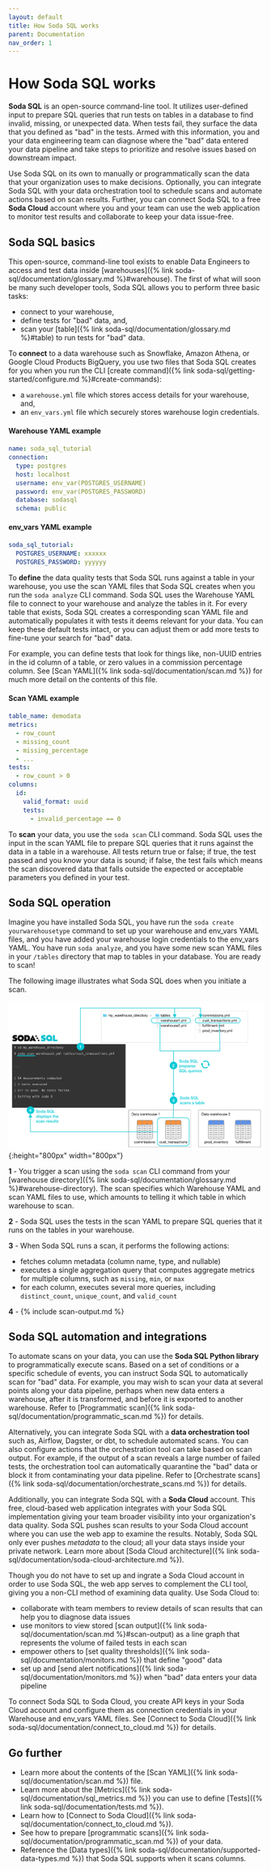 ```yaml
---
layout: default
title: How Soda SQL works
parent: Documentation
nav_order: 1
---
```


# How Soda SQL works

**Soda SQL** is an open-source command-line tool. It utilizes user-defined input to prepare SQL queries that run tests on tables in a database to find invalid, missing, or unexpected data. When tests fail, they surface the data that you defined as "bad" in the tests. Armed with this information, you and your data engineering team can diagnose where the "bad" data entered your data pipeline and take steps to prioritize and resolve issues based on downstream impact.

Use Soda SQL on its own to manually or programmatically scan the data that your organization uses to make decisions. Optionally, you can integrate Soda SQL with your data orchestration tool to schedule scans and automate actions based on scan results. Further, you can connect Soda SQL to a free **Soda Cloud** account where you and your team can use the web application to monitor test results and collaborate to keep your data issue-free.


## Soda SQL basics

This open-source, command-line tool exists to enable Data Engineers to access and test data inside [warehouses]({% link soda-sql/documentation/glossary.md %}#warehouse). The first of what will soon be many such developer tools, Soda SQL allows you to perform three basic tasks:

- connect to your warehouse,
- define tests for "bad" data, and,
- scan your [table]({% link soda-sql/documentation/glossary.md %}#table) to run tests for "bad" data.


To **connect** to a data warehouse such as Snowflake, Amazon Athena, or Google Cloud Products BigQuery, you use two files that Soda SQL creates for you when you run the CLI [create command]({% link soda-sql/getting-started/configure.md %}#create-commands):
- a `warehouse.yml` file which stores access details for your warehouse, and,
- an `env_vars.yml` file which securely stores warehouse login credentials.

#### Warehouse YAML example
```yaml
name: soda_sql_tutorial
connection:
  type: postgres
  host: localhost
  username: env_var(POSTGRES_USERNAME)
  password: env_var(POSTGRES_PASSWORD)
  database: sodasql
  schema: public
```

#### env_vars YAML example
```yaml
soda_sql_tutorial:
  POSTGRES_USERNAME: xxxxxx
  POSTGRES_PASSWORD: yyyyyy
```

To **define** the data quality tests that Soda SQL runs against a table in your warehouse, you use the scan YAML files that Soda SQL creates when you run the `soda analyze` CLI command. Soda SQL uses the Warehouse YAML file to connect to your warehouse and analyze the tables in it. For every table that exists, Soda SQL creates a corresponding scan YAML file and automatically populates it with tests it deems relevant for your data. You can keep these default tests intact, or you can adjust them or add more tests to fine-tune your search for "bad" data.

For example, you can define tests that look for things like, non-UUID entries in the id column of a table, or zero values in a commission percentage column. See [Scan YAML]({% link soda-sql/documentation/scan.md %}) for much more detail on the contents of this file.

#### Scan YAML example
```yaml
table_name: demodata
metrics:
  - row_count
  - missing_count
  - missing_percentage
  - ...
tests:
  - row_count > 0
columns:
  id:
    valid_format: uuid
    tests:
      - invalid_percentage == 0
```

To **scan** your data, you use the `soda scan` CLI command. Soda SQL uses the input in the scan YAML file to prepare SQL queries that it runs against the data in a table in a warehouse. All tests return true or false; if true, the test passed and you know your data is sound; if false, the test fails which means the scan discovered data that falls outside the expected or acceptable parameters you defined in your test.


## Soda SQL operation

Imagine you have installed Soda SQL, you have run the `soda create yourwarehousetype` command to set up your warehouse and env_vars YAML files, and you have added your warehouse login credentials to the env_vars YAML. You have run `soda analyze`, and you have some new scan YAML files in your `/tables` directory that map to tables in your database. You are ready to scan!

The following image illustrates what Soda SQL does when you initiate a scan.

![soda-operation](/assets/images/soda-operation.png){:height="800px" width="800px"}

**1** - You trigger a scan using the `soda scan` CLI command from your [warehouse directory]({% link soda-sql/documentation/glossary.md %}#warehouse-directory). The scan specifies which Warehouse YAML and scan YAML files to use, which amounts to telling it which table in which warehouse to scan.

**2** - Soda SQL uses the tests in the scan YAML to prepare SQL queries that it runs on the tables in your warehouse.

**3** - When Soda SQL runs a scan, it performs the following actions:
- fetches column metadata (column name, type, and nullable)
- executes a single aggregation query that computes aggregate metrics for multiple columns, such as `missing`, `min`, or `max`
- for each column, executes several more queries, including `distinct_count`, `unique_count`, and `valid_count`

**4** - {% include scan-output.md %}


## Soda SQL automation and integrations

To automate scans on your data, you can use the **Soda SQL Python library** to programmatically execute scans. Based on a set of conditions or a specific schedule of events, you can instruct Soda SQL to automatically scan for "bad" data. For example, you may wish to scan your data at several points along your data pipeline, perhaps when new data enters a warehouse, after it is transformed, and before it is exported to another warehouse. Refer to [Programmatic scan]({% link soda-sql/documentation/programmatic_scan.md %}) for details.

Alternatively, you can integrate Soda SQL with a **data orchestration tool** such as, Airflow, Dagster, or dbt, to schedule automated scans. You can also configure actions that the orchestration tool can take based on scan output. For example, if the output of a scan reveals a large number of failed tests, the orchestration tool can automatically quarantine the "bad" data or block it from contaminating your data pipeline. Refer to [Orchestrate scans]({% link soda-sql/documentation/orchestrate_scans.md %}) for details.

Additionally, you can integrate Soda SQL with a **Soda Cloud** account. This free, cloud-based web application integrates with your Soda SQL implementation giving your team broader visibility into your organization's data quality. Soda SQL pushes scan results to your Soda Cloud account where you can use the web app to examine the results. Notably, Soda SQL only ever pushes *metadata* to the cloud; all your data stays inside your private network. Learn more about [Soda Cloud architecture]({% link soda-sql/documentation/soda-cloud-architecture.md %}).

Though you do not have to set up and ingrate a Soda Cloud account in order to use Soda SQL, the web app serves to complement the CLI tool, giving you a non-CLI method of examining data quality. Use Soda Cloud to:

- collaborate with team members to review details of scan results that can help you to diagnose data issues
- use monitors to view stored [scan output]({% link soda-sql/documentation/scan.md %}#scan-output) as a line graph that represents the volume of failed tests in each scan
- empower others to [set quality thresholds]({% link soda-sql/documentation/monitors.md %}) that define "good" data
- set up and [send alert notifications]({% link soda-sql/documentation/monitors.md %}) when "bad" data enters your data pipeline

To connect Soda SQL to Soda Cloud, you create API keys in your Soda Cloud account and configure them as connection credentials in your Warehouse and env_vars YAML files. See [Connect to Soda Cloud]({% link soda-sql/documentation/connect_to_cloud.md %}) for details.

## Go further
* Learn more about the contents of the [Scan YAML]({% link soda-sql/documentation/scan.md %}) file.
* Learn more about the [Metrics]({% link soda-sql/documentation/sql_metrics.md %}) you can use to define [Tests]({% link soda-sql/documentation/tests.md %}).
* Learn how to [Connect to Soda Cloud]({% link soda-sql/documentation/connect_to_cloud.md %}).
* See how to prepare [programmatic scans]({% link soda-sql/documentation/programmatic_scan.md %}) of your data.
* Reference the [Data types]({% link soda-sql/documentation/supported-data-types.md %}) that Soda SQL supports when it scans columns.